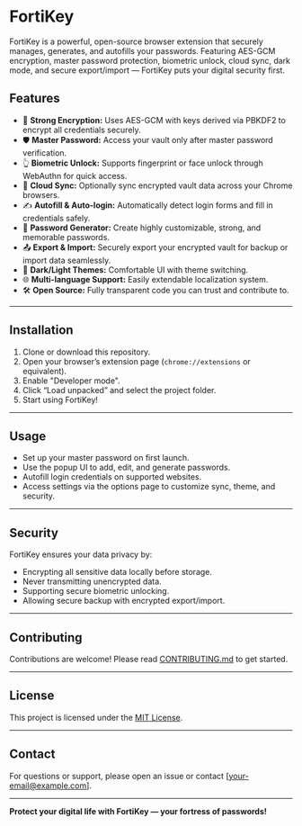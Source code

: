 # FortiKey
FortiKey is a powerful, open-source browser extension that securely manages, generates, and autofills your passwords. Featuring AES-GCM encryption, master password protection, biometric unlock, cloud sync, dark mode, and secure export/import — FortiKey puts your digital security first.

## Features

- 🔐 **Strong Encryption:** Uses AES-GCM with keys derived via PBKDF2 to encrypt all credentials securely.
- 🛡️ **Master Password:** Access your vault only after master password verification.
- 👆 **Biometric Unlock:** Supports fingerprint or face unlock through WebAuthn for quick access.
- 🔄 **Cloud Sync:** Optionally sync encrypted vault data across your Chrome browsers.
- ✍️ **Autofill & Auto-login:** Automatically detect login forms and fill in credentials safely.
- 🔑 **Password Generator:** Create highly customizable, strong, and memorable passwords.
- 📤 **Export & Import:** Securely export your encrypted vault for backup or import data seamlessly.
- 🎨 **Dark/Light Themes:** Comfortable UI with theme switching.
- 🌐 **Multi-language Support:** Easily extendable localization system.
- 🛠️ **Open Source:** Fully transparent code you can trust and contribute to.

---

## Installation

1. Clone or download this repository.
2. Open your browser’s extension page (`chrome://extensions` or equivalent).
3. Enable "Developer mode".
4. Click “Load unpacked” and select the project folder.
5. Start using FortiKey!

---

## Usage

- Set up your master password on first launch.
- Use the popup UI to add, edit, and generate passwords.
- Autofill login credentials on supported websites.
- Access settings via the options page to customize sync, theme, and security.

---

## Security

FortiKey ensures your data privacy by:

- Encrypting all sensitive data locally before storage.
- Never transmitting unencrypted data.
- Supporting secure biometric unlocking.
- Allowing secure backup with encrypted export/import.

---

## Contributing

Contributions are welcome! Please read [CONTRIBUTING.md](CONTRIBUTING.md) to get started.

---

## License

This project is licensed under the [MIT License](LICENSE).

---

## Contact

For questions or support, please open an issue or contact [your-email@example.com].

---

**Protect your digital life with FortiKey — your fortress of passwords!**
